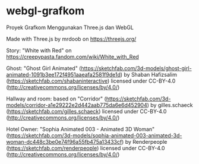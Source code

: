 # webgl-grafkom
Proyek Grafkom Menggunakan Three.js dan WebGL

Made with Three.js by mrdoob on https://threejs.org/

Story: "White with Red" on https://creepypasta.fandom.com/wiki/White_with_Red

Ghost: "Ghost Girl Animated" (https://sketchfab.com/3d-models/ghost-girl-animated-1091b3ee172f4951aaeafa2581f9de1d) by Shaban Hafizsalim (https://sketchfab.com/shabaninteractive) licensed under CC-BY-4.0 (http://creativecommons.org/licenses/by/4.0/)

Hallway and room: based on "Corridor" (https://sketchfab.com/3d-models/corridor-a1e29222e2d442aab775da6e6d452904) by gilles.schaeck (https://sketchfab.com/gilles.schaeck) licensed under CC-BY-4.0 (http://creativecommons.org/licenses/by/4.0/)

Hotel Owner: "Sophia Animated 003 - Animated 3D Woman" (https://sketchfab.com/3d-models/sophia-animated-003-animated-3d-woman-dc448c3be0e74f96a55fb475a13433cf) by Renderpeople (https://sketchfab.com/renderpeople) licensed under CC-BY-4.0 (http://creativecommons.org/licenses/by/4.0/)

